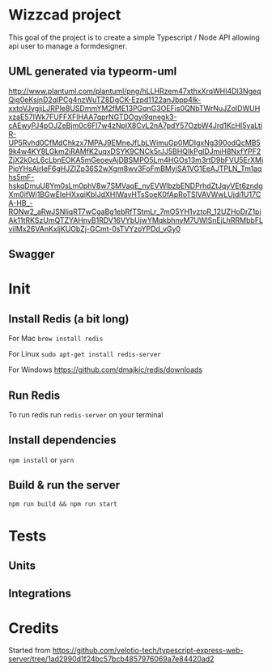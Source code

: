 # Wizzcad project

This goal of the project is to create a simple Typescript / Node API allowing api user to manage a formdesigner.

## UML generated via typeorm-uml

http://www.plantuml.com/plantuml/png/hLLHRzem47xthxXrqWHI4Dl3NgeqQig0eKsjnD2qIPCg4nzWuTZ8DgCK-Ezpd1122anJbpp4lk-xxtoVJygjiLJRPIe8USDmmYM2fME13PGqnG3OEFis0QNbTWrNuJZoIDWUHxzaE57IWk7FUFFXFIHAA7qprNGTDOgyi9qnegk3-cAEwyPJ4pOJZeBjm0c6Fl7w4zNplX8CvL2nA7pdY57OzbW4Jrd1KcHI5yaLtiR-UP5Rvhd0CfMdChkzx7MPAJ9EMneJfLbLWimuGp0MDIgxNg390odQcMB59k4w4KY8LGkm2iRAMfK2uqxDSYK9CNCk5rJJ5BHQIkPgIDJmiH8NxfYPF2ZjX2k0cL6cLbnEOKA5mGeoevAjDBSMPO5Lm4HGOs13m3rtD9bFVU5ErXMiPjoYHsAjrIeF6gHJZIZp36S2wXgm8wv3FoFmBMyiSA1VG1EeAJTPLN_Tm1aqhs5mF-hskqDmuU8Ym0sLm0phV8w7SMVaqE_nyEVWlbzbENDPrhdZtJqyVEt6zndgXm0ifWj1BGwEIeHXxqiKbIJdXHlWavHTsSoeK0fApRoTSlVAVWwLUjdi1U17CA-HB_-RONw2_aRwJSNIiqRT7wCgaBg1ebRfTStmLr_7mO5YH1vztoR_12UZHoDrZ1piAk11tRKSzUmQTZYAHnyB1RDV16VYbUjwYMqkbhnyM7UWlSnEjLhRRMbbFLviIMx26VAnKxljKUObZj-GCmt-0sTVYzoYPDd_vGy0

## Swagger

# Init

## Install Redis (a bit long)
For Mac ```brew install redis```

For Linux ```sudo apt-get install redis-server```

For Windows https://github.com/dmajkic/redis/downloads


## Run Redis

To run redis run ```redis-server``` on your terminal


## Install dependencies

```npm install``` or ```yarn```


## Build & run the server

```npm run build && npm run start```


# Tests

## Units

## Integrations


# Credits

Started from https://github.com/velotio-tech/typescript-express-web-server/tree/1ad2990d1f24bc57bcb4857976069a7e84420ad2